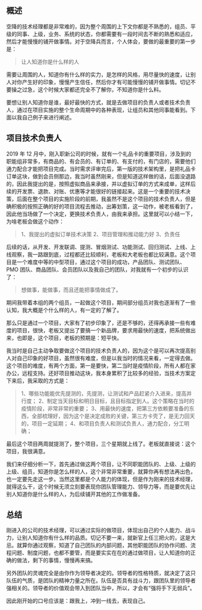 ## 概述

空降的技术经理都是非常难的，因为整个周围的上下文你都是不熟悉的，组员、平级的同事、上级，业务、系统的状态，你都需要有一段时间去不断的熟悉和适应，然后才能慢慢的铺开做事情。对于空降兵而言，个人体会，要做的最重要的第一步是：

> 让人知道你是什么样的人

需要让周围的人，知道你有什么样的实力，是怎样的风格，用尽量快的速度，让别人对你产生好的印象，慢慢产生信任，然后你才有可能慢慢的铺开做事情。切记不要操之过急，这个时候大家都还完全不了解你，不知道你是什么料。

要想让别人知道你是谁，最好最快的方式，就是去做项目的负责人或者技术负责人，通过在项目实施的整个生命周期中的各种表现，让组员和其他同事能看到。下面以我自己例子来进行阐述。

## 项目技术负责人

2019 年 12 月中，刚入职新公司的时候，就有一个礼品卡的重要项目，涉及到的职能组非常多，有商品的、有会员的、有订单的、有支付的，有门店的，需要他们通力配合才能把项目完成。当时需求评审完后，第一版的技术架构里，是把礼品卡订单这块，做到会员侧那边，我当时虽然刚来，但是知道这样做的话，后面没退路的，因此我提出的是，按照虚拟商品来承接，并以虚拟订单的方式来成单，这样后续的开发票、退款、对账、优惠等才能很好的链接起来。这是一个重要的技术决策，后面在整个项目的实施阶段的前期，我虽然不是这个项目的技术负责人，但是确积极的按照正确的好的项目流程去推动，出筹划策，这一动作，被老板看到了，因此他当场做了一个决定，更换技术负责人，由我来承担。这里就可以小结一下，为啥老板会做这个动作：

> 1、我提出的虚拟订单技术决策 2、项目管理和推动能力好 3、负责任

后续的话，从开发、开发联调、提测、冒烟测试、功能测试、回归测试、上线、上线观察，我一路跟到底，过程都还比较顺利，老板和大老板也都比较满意。这个项目是一个难度中等的中型项目，通过这个项目的成功，产品团队、测试团队、PMO 团队、商品团队、会员团队以及我自己的团队，对我就有一个初步的认识了：

> 想做事，能做事，而且还能把事情做成了。

期间我带着本组的两个组员，一起做这个项目，期间部分组员对我也逐渐有了一些认知，我大概是个什么样的人，有一定的了解了。

那么只是通过一个项目，大家有了初步印象了，还是不够的，还得再承接一些有难度的项目，很快，老板又提出了要搞一个新品牌，要求用最快的速度，把系统做出来，也即是，这个项目，老板的预期是：短平快。

我当时是自己主动争取要做这个项目的技术负责人的，因为这个是可以再次提高别人对自己印象的好项目，虽然很有难度，但是以我当时的情况来看，一定得去做。这个项目的难度，有两个方面，第一是要快，第二当时是疫情阶段，所有人都在家办公，远程支持。还好项目推动这块，我本身累积了比较多的经验，当技术方案定下来后，我采取的方式是：

> 1、哪些功能能优先提测的，先提测，让测试和产品赶紧介入进来，提高并行度；
> 2、制定当天目标和明日目标，且目标指定到人。这个策略在当时的疫情阶段，非常非常的重要；
> 3、用最快的速度，把第三方依赖要准备的东西，全部梳理好，因为这个是决定成败的关键，第三方卡壳了，是无力回天的，项目一定延期；
> 4、和项目负责人和测试负责人，通力配合，分工明确；

最后这个项目两周就提测了，整个项目，三个星期就上线了。老板就直接说：这个项目，我很满意。

我们来仔细分析一下，首先通过做这两个项目，让不同职能团队的、上级、上级的上级、组员，知道你是怎么样的人，这个非常非常重要，就算你再有想法再出色，也一定要先走这一步。当然这里都是个人能力的体现，但是作为刚来的技术经理，就得这么干，这个时候无须立刻要表现你团队管理能力、领导力等，而是要优先让别人知道你是什么样的人，为后续铺开其他的工作做准备。

## 总结

刚进入的公司的技术经理，可以通过实际的做项目，体现出自己的个人能力、战斗力，让别人知道你有什么样的品质。切记不要一来，就新官上任三把火的，这是大忌。就算你通过观察，知道了自己团队的内部问题，其他职能团队的协作问题、流程问题、制度问题，也都不要管，而是要实实在在的通过做项目，让人知道你的正确的做法，剩下的事情，慢慢再来搞。

另外团队的灵魂完全是由你作为领导者决定的。领导者的性格特质，就决定了这只队伍的气质，是团队的精神力量之所在。队伍是否具有战斗力，跟团队里的领导者强相关的。领导者的价值观会带入到团队当中，所以，才会有“强将手下无弱兵”。

因此刚开始的口号应该是：跟我上，冲到一线去，表现自己。

